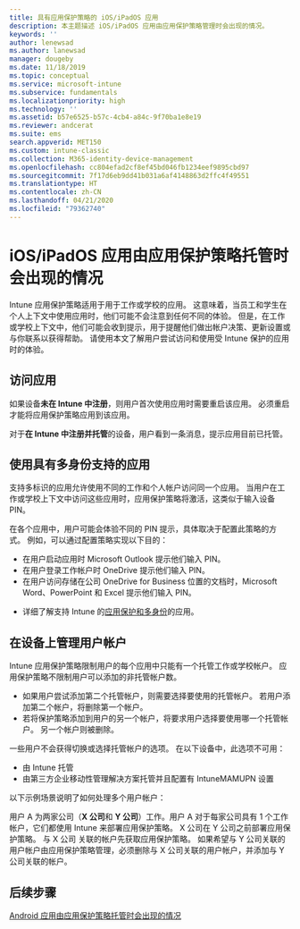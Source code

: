 ```yaml
---
title: 具有应用保护策略的 iOS/iPadOS 应用
description: 本主题描述 iOS/iPadOS 应用由应用保护策略管理时会出现的情况。
keywords: ''
author: lenewsad
ms.author: lanewsad
manager: dougeby
ms.date: 11/18/2019
ms.topic: conceptual
ms.service: microsoft-intune
ms.subservice: fundamentals
ms.localizationpriority: high
ms.technology: ''
ms.assetid: b57e6525-b57c-4cb4-a84c-9f70ba1e8e19
ms.reviewer: andcerat
ms.suite: ems
search.appverid: MET150
ms.custom: intune-classic
ms.collection: M365-identity-device-management
ms.openlocfilehash: cc804efad2cf8ef45bd046fb1234eef9895cbd97
ms.sourcegitcommit: 7f17d6eb9dd41b031a6af4148863d2ffc4f49551
ms.translationtype: HT
ms.contentlocale: zh-CN
ms.lasthandoff: 04/21/2020
ms.locfileid: "79362740"
---
```

# <a name="what-to-expect-when-your-iosipados-app-is-managed-by-app-protection-policies"></a>iOS/iPadOS 应用由应用保护策略托管时会出现的情况

Intune 应用保护策略适用于用于工作或学校的应用。 这意味着，当员工和学生在个人上下文中使用应用时，他们可能不会注意到任何不同的体验。 但是，在工作或学校上下文中，他们可能会收到提示，用于提醒他们做出帐户决策、更新设置或与你联系以获得帮助。 请使用本文了解用户尝试访问和使用受 Intune 保护的应用时的体验。  

## <a name="access-apps"></a>访问应用

如果设备**未在 Intune 中注册**，则用户首次使用应用时需要重启该应用。 必须重启才能将应用保护策略应用到该应用。

<!--- The following screenshot from the Skype app illustrates this restart request: --->

<!---  ![Screenshot of the iOS/iPadOS device showing PIN prompt](./media/end-user-mam-apps-ios/iOS_AppPINPrompt.png) --->

对于**在 Intune 中注册并托管**的设备，用户看到一条消息，提示应用目前已托管。

## <a name="use-apps-with-multi-identity-support"></a>使用具有多身份支持的应用

支持多标识的应用允许使用不同的工作和个人帐户访问同一个应用。 当用户在工作或学校上下文中访问这些应用时，应用保护策略将激活，这类似于输入设备 PIN。   

在各个应用中，用户可能会体验不同的 PIN 提示，具体取决于配置此策略的方式。  例如，可以通过配置策略实现以下目的：       
* 在用户启动应用时 Microsoft Outlook 提示他们输入 PIN。 
* 在用户登录工作帐户时 OneDrive 提示他们输入 PIN。  
* 在用户访问存储在公司 OneDrive for Business 位置的文档时，Microsoft Word、PowerPoint 和 Excel 提示他们输入 PIN。  

- 详细了解支持 Intune 的[应用保护和多身份](https://www.microsoft.com/cloud-platform/microsoft-intune-apps)的应用。  

## <a name="manage-user-accounts-on-the-device"></a>在设备上管理用户帐户  

Intune 应用保护策略限制用户的每个应用中只能有一个托管工作或学校帐户。 应用保护策略不限制用户可以添加的非托管帐户数。   

- 如果用户尝试添加第二个托管帐户，则需要选择要使用的托管帐户。 若用户添加第二个帐户，将删除第一个帐户。
- 若将保护策略添加到用户的另一个帐户，将要求用户选择要使用哪一个托管帐户。 另一个帐户则被删除。 

一些用户不会获得切换或选择托管帐户的选项。 在以下设备中，此选项不可用：
* 由 Intune 托管  
* 由第三方企业移动性管理解决方案托管并且配置有 IntuneMAMUPN 设置 

以下示例场景说明了如何处理多个用户帐户：  

用户 A 为两家公司（**X 公司**和 **Y 公司**）工作。用户 A 对于每家公司具有 1 个工作帐户，它们都使用 Intune 来部署应用保护策略。 X 公司在 Y 公司之前部署应用保护策略。    与 X 公司  关联的帐户先获取应用保护策略。 如果希望与 Y 公司关联的用户帐户由应用保护策略管理，必须删除与 X 公司关联的用户帐户，并添加与 Y 公司关联的帐户。  

## <a name="next-steps"></a>后续步骤

[Android 应用由应用保护策略托管时会出现的情况](end-user-mam-apps-android.md)
